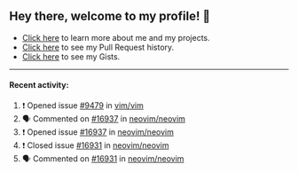 ## Hey there, welcome to my profile! 👋

- [Click here](https://seandewar.github.io/) to learn more about me and my projects.
- [Click here](https://github.com/search?p=1&q=author%3Aseandewar+is%3Apr) to see my Pull Request history.
- [Click here](https://gist.github.com/seandewar) to see my Gists.

---

#### Recent activity:

<!--START_SECTION:activity-->
1. ❗️ Opened issue [#9479](https://github.com/vim/vim/issues/9479) in [vim/vim](https://github.com/vim/vim)
2. 🗣 Commented on [#16937](https://github.com/neovim/neovim/issues/16937) in [neovim/neovim](https://github.com/neovim/neovim)
3. ❗️ Opened issue [#16937](https://github.com/neovim/neovim/issues/16937) in [neovim/neovim](https://github.com/neovim/neovim)
4. ❗️ Closed issue [#16931](https://github.com/neovim/neovim/issues/16931) in [neovim/neovim](https://github.com/neovim/neovim)
5. 🗣 Commented on [#16931](https://github.com/neovim/neovim/issues/16931) in [neovim/neovim](https://github.com/neovim/neovim)
<!--END_SECTION:activity-->
